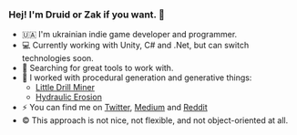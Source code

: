 ### Hej! I'm Druid or Zak if you want. :wave:

- :ukraine: I'm ukrainian indie game developer and programmer. 
- :computer: Currently working with Unity, C# and .Net, but can switch technologies soon.
- :toolbox: Searching for great tools to work with.
- :art: I worked with procedural generation and generative things:
  - [Little Drill Miner](https://github.com/Progdruid/NewLDM)
  - [Hydraulic Erosion](https://github.com/Progdruid/HydraulicErosion)
- :zap: You can find me on [Twitter](https://twitter.com/progdruid), [Medium](https://progdruid.medium.com/) and [Reddit](https://www.reddit.com/user/ProgrammingDruid/)
- :copyright: This approach is not nice, not flexible, and not object-oriented at all.
